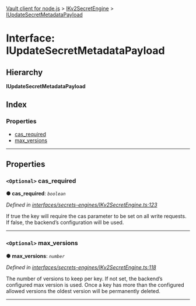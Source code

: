 [Vault client for node.js](../README.md) > [IKv2SecretEngine](../modules/ikv2secretengine.md) > [IUpdateSecretMetadataPayload](../interfaces/ikv2secretengine.iupdatesecretmetadatapayload.md)

# Interface: IUpdateSecretMetadataPayload

## Hierarchy

**IUpdateSecretMetadataPayload**

## Index

### Properties

* [cas_required](ikv2secretengine.iupdatesecretmetadatapayload.md#cas_required)
* [max_versions](ikv2secretengine.iupdatesecretmetadatapayload.md#max_versions)

---

## Properties

<a id="cas_required"></a>

### `<Optional>` cas_required

**● cas_required**: *`boolean`*

*Defined in [interfaces/secrets-engines/IKv2SecretEngine.ts:123](https://github.com/theogravity/vault-tacular/blob/ffc4ac1/src/interfaces/secrets-engines/IKv2SecretEngine.ts#L123)*

If true the key will require the cas parameter to be set on all write requests. If false, the backend’s configuration will be used.

___
<a id="max_versions"></a>

### `<Optional>` max_versions

**● max_versions**: *`number`*

*Defined in [interfaces/secrets-engines/IKv2SecretEngine.ts:118](https://github.com/theogravity/vault-tacular/blob/ffc4ac1/src/interfaces/secrets-engines/IKv2SecretEngine.ts#L118)*

The number of versions to keep per key. If not set, the backend’s configured max version is used. Once a key has more than the configured allowed versions the oldest version will be permanently deleted.

___

